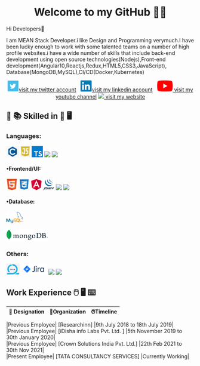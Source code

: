 <h1 align="center"> Welcome to my GitHub 👨‍💻</h1>
Hi Developers👋
        
 I am MEAN Stack Developer.i like Design and Programming verymuch.I have been lucky enough to work with some 
 talented teams on a number of high profile websites.i have a wide number of skills that include back-end development 
 using open source technologies(Nodejs),Front-end development(Angular10,Reactjs,Redux,HTML5,CSS3,JavaScript),
 Database(MongoDB,MySQL),CI/CD(Docker,Kubernetes)
  

<p align="center">
<a href="https://twitter.com/PaikaraySantanu"><img height="30" src="https://raw.githubusercontent.com/Mr-PerFectt/Mr-PerFectt/master/img/social/t.jpg">visit my twitter account</a>&nbsp;&nbsp;
<a href="https://www.linkedin.com/in/santanu-kumar-paikaray-989a181a6/"><img height="30" src="https://raw.githubusercontent.com/Mr-PerFectt/Mr-PerFectt/master/img/social/l.png">visit my linkedin account</a>&nbsp;&nbsp;
<a href="https://www.youtube.com/channel/UC44Igj1mSwOYsfQo6VUfr9g"><img height="30" src="https://raw.githubusercontent.com/Mr-PerFectt/Mr-PerFectt/master/img/social/Yt.png"> visit my youtube channel</a>
<a href="http://santanukumarpaikarayportfolio.herokuapp.com/"><img height="30" src="https://i.ibb.co/RS354Lr/The-word-PORTFOLIO-over-the-liquid-colorful-background-Horizontal-banner-or-header-for-the-website-V.jpg/Mr-PerFectt/Mr-PerFectt/master/img/social/Capturetest.png"> visit my website</a>

  


## :open_book: :books: Skilled in :closed_book: :desktop_computer:


### Languages:
<code><img src="https://raw.githubusercontent.com/Mr-PerFectt/Mr-PerFectt/master/img/pl/c.png" height="30"></code>
<code><img src="https://raw.githubusercontent.com/Mr-PerFectt/Mr-PerFectt/master/img/pl/js.png" height="30"></code>
<code><img src="https://raw.githubusercontent.com/Mr-PerFectt/Mr-PerFectt/master/img/pl/ts.png" height="30"></code>
<code><img src="https://i.ibb.co/fqSF1wH/png-transparent-green-grass-nodejs-javascript-react-mean-angularjs-logo-symbol.png" height="30"></code>
<code><img src="https://i.ibb.co/7tX7Sj0/2459546-middle.png" height="30"></code>




#### •Frontend/UI:
<code><img src="https://raw.githubusercontent.com/Mr-PerFectt/Mr-PerFectt/master/img/web/ui/html.png" height="30"></code>
<code><img src="https://raw.githubusercontent.com/Mr-PerFectt/Mr-PerFectt/master/img/web/ui/css.png" height="30"></code>
<code><img src="https://raw.githubusercontent.com/Mr-PerFectt/Mr-PerFectt/master/img/web/ui/angular.jpg" height="30"></code>
<code><img src="https://raw.githubusercontent.com/Mr-PerFectt/Mr-PerFectt/master/img/web/ui/jq.jpg" height="30"></code>
<code><img src="https://i.ibb.co/KrGBgTh/1611079.png" height="30"></code>
<code><img src="https://i.ibb.co/LkP0Z2G/thymeleaf.png" height="30"></code>

      

#### •Database:
<code><img src="https://raw.githubusercontent.com/Mr-PerFectt/Mr-PerFectt/master/img/db/mysql1.png" height="30"></code>

<code><img src="https://raw.githubusercontent.com/Mr-PerFectt/Mr-PerFectt/master/img/db/mongo.png" height="30"></code>
### Others:

<code><img src="https://raw.githubusercontent.com/Mr-PerFectt/Mr-PerFectt/master/img/other/agile.jpg" height="30"></code>
<code><img src="https://raw.githubusercontent.com/Mr-PerFectt/Mr-PerFectt/master/img/other/jira.png" height="30"></code>
<code><img src="https://i.ibb.co/HV89dSF/download-1.png" height="30"></code>
<code><img src="https://i.ibb.co/cYwj2NN/cicd.png" height="30"></code>

## Work Experience :computer_mouse: :desktop_computer: :keyboard:

| 💼 Designation |  🏢Organization | ⏰Timeline  |
| :-: | :-: | :-: |

|Previous Employee| [Researchinn] |9th July 2018  to 18th July 2019|<br>
|Previous Employee| [iDisha info Labs Pvt. Ltd. ] |5th November 2019 to 30th January 2020|    
|Previous Employee| [Crown Solutions India Pvt. Ltd.] |22th Feb 2021 to 30th Nov 2021|         
|Present Employee| [TATA CONSULTANCY SERVICES] |Currently Working|





